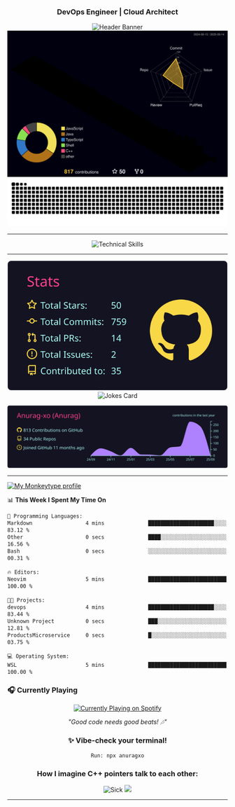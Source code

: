 <div align="center">
  
### DevOps Engineer | Cloud Architect 
<img src="https://capsule-render.vercel.app/api?type=waving&color=gradient&customColorList=6,11,20&height=190&section=header&text=Anurag&fontSize=55&fontColor=fff&animation=twinkling&fontAlignY=32&desc=Building%20Scalable%20and%20Resilient%20Cloud%20Infrastructure&descAlignY=52&descAlign=50" alt="Header Banner" />
</div>
<div align="center">
<!-- 3D Contribution Graph -->
<a href="https://github.com/Anurag-xo">
  <img src="https://github.com/Anurag-xo/Anurag-xo/blob/main/profile-3d-contrib/profile-night-rainbow.svg" alt="3D Contribution Graph" />
</a>
<!-- Snake Graph -->
<picture>
  <source media="(prefers-color-scheme: dark)" srcset="./github-contribution-snake-dark.svg" />
  <source media="(prefers-color-scheme: light)" srcset="./github-contribution-snake.svg" />
  <img alt="GitHub Contribution Snake Animation" src="./github-contribution-snake.svg" />
</picture>

</div>

---

<div align="center">
<img src="https://skillicons.dev/icons?i=aws,gcp,azure,kubernetes,docker,terraform,ansible,linux,python,nodejs,java,cpp,go,javascript,fastapi,django,githubactions,jenkins,kafka,prometheus,grafana,redis,postgres,supabase,nginx,bash,mysql,vim,gitlab,mongodb&theme=dark" alt="Technical Skills" />
</div>

---

<div align="center">

<!-- <img src="https://github-readme-stats.vercel.app/api?username=Anurag-xo&show_icons=true&theme=radical&hide_border=true&count_private=true&include_all_commits=true&custom_title=Development%20Activity" alt="GitHub Stats" />

<img src="https://streak-stats.demolab.com/?user=Anurag-xo&theme=radical&hide_border=true&date_format=M%20j%5B%2C%20Y%5D&fire=FF6B35&ring=FF6B35" alt="GitHub Streak" />

<img src="https://github-readme-activity-graph.vercel.app/graph?username=Anurag-xo&theme=redical&hide_border=true&custom_title=Contribution%20Timeline" alt="Contribution Graph" /> -->

<!-- [![](https://raw.githubusercontent.com/Anurag-xo/Anurag-xo/main/profile-summary-card-output/radical/1-repos-per-language.svg)](https://github.com/vn7n24fzkq/github-profile-summary-cards) -->
<!-- [![](https://raw.githubusercontent.com/Anurag-xo/Anurag-xo/main/profile-summary-card-output/radical/2-most-commit-language.svg)](https://github.com/vn7n24fzkq/github-profile-summary-cards) -->

[![](https://raw.githubusercontent.com/Anurag-xo/Anurag-xo/main/profile-summary-card-output/radical/3-stats.svg)](https://github.com/vn7n24fzkq/github-profile-summary-cards)
![Jokes Card](https://readme-jokes.vercel.app/api?theme=radical)

<!-- [![](https://raw.githubusercontent.com/Anurag-xo/Anurag-xo/main/profile-summary-card-output/radical/4-productive-time.svg)](https://github.com/vn7n24fzkq/github-profile-summary-cards) -->

[![](https://raw.githubusercontent.com/Anurag-xo/Anurag-xo/main/profile-summary-card-output/radical/0-profile-details.svg)](https://github.com/vn7n24fzkq/github-profile-summary-cards)

</div>

---

<a href="https://monkeytype.com/profile/Aethelstan">
    <img src="https://raw.githubusercontent.com/Anurag-xo/Anurag-xo/tree/monkeytype-readme/monkeytype-readme-lb.svg" alt="My Monkeytype profile" />
</a>
<!--START_SECTION:waka-->

📊 **This Week I Spent My Time On**

```text
💬 Programming Languages:
Markdown                 4 mins              █████████████████████░░░░   83.12 %
Other                    0 secs              ████░░░░░░░░░░░░░░░░░░░░░   16.56 %
Bash                     0 secs              ░░░░░░░░░░░░░░░░░░░░░░░░░   00.31 %

🔥 Editors:
Neovim                   5 mins              █████████████████████████   100.00 %

🐱‍💻 Projects:
devops                   4 mins              █████████████████████░░░░   83.44 %
Unknown Project          0 secs              ███░░░░░░░░░░░░░░░░░░░░░░   12.81 %
ProductsMicroservice     0 secs              █░░░░░░░░░░░░░░░░░░░░░░░░   03.75 %

💻 Operating System:
WSL                      5 mins              █████████████████████████   100.00 %
```

<!--END_SECTION:waka-->

### 🎧 Currently Playing

<div align="center">

<a href="https://anuragxo.pythonanywhere.com/link">
  <img src="https://anuragxo.pythonanywhere.com?spin=true&scan=true&eq_color=rainbow&theme=dark" alt="Currently Playing on Spotify" />
</a>

_"Good code needs good beats! 🎶"_

### ✨ Vibe-check your terminal!

```bash
Run: npx anuragxo
```

<!-- <img src="https://media3.giphy.com/media/v1.Y2lkPTc5MGI3NjExd2NmZ29leWVyYzNpZDNpOTZ1eGVqaWR4YXE0OHNtcjJrbTNjcGtpZyZlcD12MV9pbnRlcm5hbF9naWZfYnlfaWQmY3Q9Zw/MDJ9IbxxvDUQM/giphy.gif" width="400" alt="Coding Life"/>

_"That's all folks! Keep coding and keep memeing!"_ -->

<h3 align="center">How I imagine C++ pointers talk to each other:</h3>

<img src="https://media2.giphy.com/media/v1.Y2lkPTc5MGI3NjExY3o2cWpuNWhqNG03ZXVxcHYydGZ2eHAwYnR4NDVvNnZhY2hjYm1kMiZlcD12MV9pbnRlcm5hbF9naWZfYnlfaWQmY3Q9Zw/4tQmuMGdah3B6/giphy.gif" width="400" alt="Sick"/>

<img src="https://capsule-render.vercel.app/api?type=waving&color=gradient&customColorList=6,11,20&height=190&section=footer&animation=twinkling"/>
</div>

---
